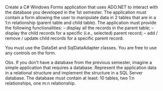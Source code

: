 Create a C# Windows Forms application that uses ADO.NET to interact with the database you developed in the 1st semester. The application must contain a form allowing the user to manipulate data in 2 tables that are in a 1:n relationship (parent table and child table). The application must provide the following functionalities:
– display all the records in the parent table;
– display the child records for a specific (i.e., selected) parent record;
– add / remove / update child records for a specific parent record.

You must use the DataSet and SqlDataAdapter classes. You are free to use any controls on the form.

Obs. If you don’t have a database from the previous semester, imagine a simple application that requires a database. Represent the application data in a relational structure and implement the structure in a SQL Server database. The database must contain at least: 10 tables, two 1:n relationships, one m:n relationship.

